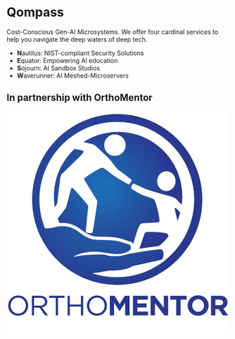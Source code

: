 # Qompass
Cost-Conscious Gen-AI Microsystems. We offer four cardinal services to help you navigate the deep waters of deep tech. 

- **N**autilus: NIST-compliant Security Solutions 
- **E**quator: Empowering AI education 
- **S**ojourn: AI Sandbox Studios
- **W**averunner: AI Meshed-Microservers

## In partnership with OrthoMentor
![OM Image](OM.jpeg)
